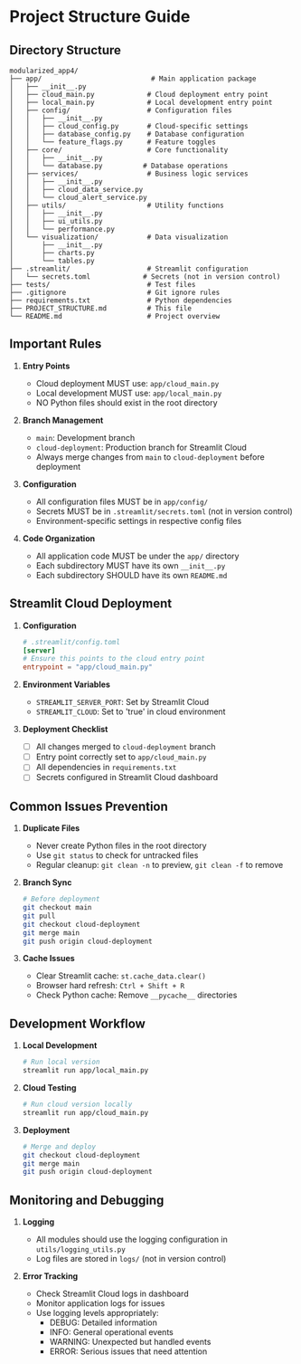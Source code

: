 # Project Structure Guide

## Directory Structure

```
modularized_app4/
├── app/                           # Main application package
│   ├── __init__.py
│   ├── cloud_main.py             # Cloud deployment entry point
│   ├── local_main.py             # Local development entry point
│   ├── config/                   # Configuration files
│   │   ├── __init__.py
│   │   ├── cloud_config.py       # Cloud-specific settings
│   │   ├── database_config.py    # Database configuration
│   │   └── feature_flags.py      # Feature toggles
│   ├── core/                     # Core functionality
│   │   ├── __init__.py
│   │   └── database.py          # Database operations
│   ├── services/                 # Business logic services
│   │   ├── __init__.py
│   │   ├── cloud_data_service.py
│   │   └── cloud_alert_service.py
│   ├── utils/                    # Utility functions
│   │   ├── __init__.py
│   │   ├── ui_utils.py
│   │   └── performance.py
│   └── visualization/            # Data visualization
│       ├── __init__.py
│       ├── charts.py
│       └── tables.py
├── .streamlit/                   # Streamlit configuration
│   └── secrets.toml             # Secrets (not in version control)
├── tests/                        # Test files
├── .gitignore                    # Git ignore rules
├── requirements.txt              # Python dependencies
├── PROJECT_STRUCTURE.md          # This file
└── README.md                     # Project overview
```

## Important Rules

1. **Entry Points**
   - Cloud deployment MUST use: `app/cloud_main.py`
   - Local development MUST use: `app/local_main.py`
   - NO Python files should exist in the root directory

2. **Branch Management**
   - `main`: Development branch
   - `cloud-deployment`: Production branch for Streamlit Cloud
   - Always merge changes from `main` to `cloud-deployment` before deployment

3. **Configuration**
   - All configuration files MUST be in `app/config/`
   - Secrets MUST be in `.streamlit/secrets.toml` (not in version control)
   - Environment-specific settings in respective config files

4. **Code Organization**
   - All application code MUST be under the `app/` directory
   - Each subdirectory MUST have its own `__init__.py`
   - Each subdirectory SHOULD have its own `README.md`

## Streamlit Cloud Deployment

1. **Configuration**
   ```toml
   # .streamlit/config.toml
   [server]
   # Ensure this points to the cloud entry point
   entrypoint = "app/cloud_main.py"
   ```

2. **Environment Variables**
   - `STREAMLIT_SERVER_PORT`: Set by Streamlit Cloud
   - `STREAMLIT_CLOUD`: Set to 'true' in cloud environment

3. **Deployment Checklist**
   - [ ] All changes merged to `cloud-deployment` branch
   - [ ] Entry point correctly set to `app/cloud_main.py`
   - [ ] All dependencies in `requirements.txt`
   - [ ] Secrets configured in Streamlit Cloud dashboard

## Common Issues Prevention

1. **Duplicate Files**
   - Never create Python files in the root directory
   - Use `git status` to check for untracked files
   - Regular cleanup: `git clean -n` to preview, `git clean -f` to remove

2. **Branch Sync**
   ```bash
   # Before deployment
   git checkout main
   git pull
   git checkout cloud-deployment
   git merge main
   git push origin cloud-deployment
   ```

3. **Cache Issues**
   - Clear Streamlit cache: `st.cache_data.clear()`
   - Browser hard refresh: `Ctrl + Shift + R`
   - Check Python cache: Remove `__pycache__` directories

## Development Workflow

1. **Local Development**
   ```bash
   # Run local version
   streamlit run app/local_main.py
   ```

2. **Cloud Testing**
   ```bash
   # Run cloud version locally
   streamlit run app/cloud_main.py
   ```

3. **Deployment**
   ```bash
   # Merge and deploy
   git checkout cloud-deployment
   git merge main
   git push origin cloud-deployment
   ```

## Monitoring and Debugging

1. **Logging**
   - All modules should use the logging configuration in `utils/logging_utils.py`
   - Log files are stored in `logs/` (not in version control)

2. **Error Tracking**
   - Check Streamlit Cloud logs in dashboard
   - Monitor application logs for issues
   - Use logging levels appropriately:
     - DEBUG: Detailed information
     - INFO: General operational events
     - WARNING: Unexpected but handled events
     - ERROR: Serious issues that need attention
